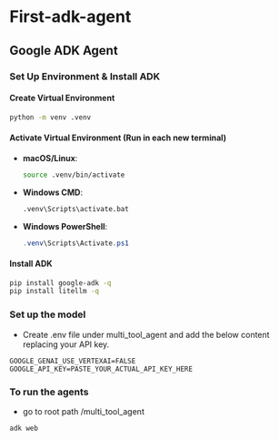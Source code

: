 # First-adk-agent
## Google ADK Agent

### Set Up Environment & Install ADK

#### Create Virtual Environment
```bash
python -m venv .venv
```

#### Activate Virtual Environment (Run in each new terminal)
- **macOS/Linux**: 
    ```bash
    source .venv/bin/activate
    ```
- **Windows CMD**: 
    ```cmd
    .venv\Scripts\activate.bat
    ```
- **Windows PowerShell**: 
    ```powershell
    .venv\Scripts\Activate.ps1
    ```

#### Install ADK
```bash
pip install google-adk -q
pip install litellm -q
```

### Set up the model
- Create .env file under multi_tool_agent and add the below content replacing your API key.
```
GOOGLE_GENAI_USE_VERTEXAI=FALSE
GOOGLE_API_KEY=PASTE_YOUR_ACTUAL_API_KEY_HERE
```

### To run the agents
- go to root path /multi_tool_agent
```
adk web
```